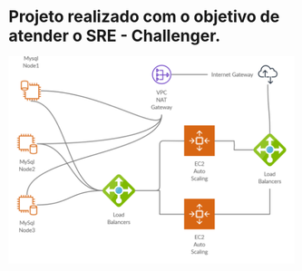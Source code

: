 # Projeto realizado com o objetivo de atender o SRE - Challenger.
![alt text](https://github.com/alexandre-ASouza/SRE-Challenger/blob/master/Design-Logico.png)
